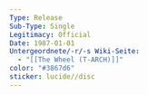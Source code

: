 ```yaml
---
Type: Release
Sub-Type: Single
Legitimacy: Official
Date: 1987-01-01
Untergeordnete/-r/-s Wiki-Seite:
  - "[[The Wheel (T-ARCH)]]"
color: "#3867d6"
sticker: lucide//disc
---
```

